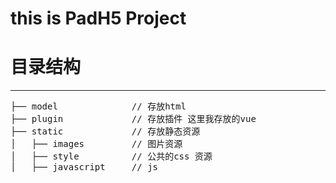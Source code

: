 #  this is  PadH5   Project


# 目录结构
***
<pre>
├── model              // 存放html
├── plugin             // 存放插件 这里我存放的vue
├── static             // 存放静态资源
│   ├── images         // 图片资源
│   ├── style          // 公共的css 资源
│   ├── javascript     // js
</pre>